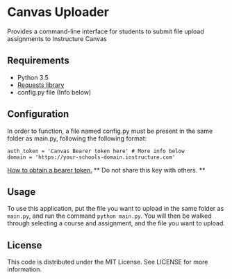 # Canvas Uploader #

Provides a command-line interface for students to submit file upload assignments to Instructure Canvas

## Requirements ##

- Python 3.5
- [Requests library](https://pypi.python.org/pypi/requests)
- config.py file (Info below)

## Configuration ##

In order to function, a file named config.py must be present in the same folder as main.py, following the following format:

    auth_token = 'Canvas Bearer token here' # More info below
    domain = 'https://your-schools-domain.instructure.com'

[How to obtain a bearer token.](https://canvas.instructure.com/doc/api/file.oauth.html#manual-token-generation) ** Do not share this key with others. **

## Usage ##

To use this application, put the file you want to upload in the same folder as `main.py`, and run the command `python main.py`. You will then be walked through selecting a course and assignment, and the file you want to upload.

## License ##

This code is distributed under the MIT License. See LICENSE for more information. 